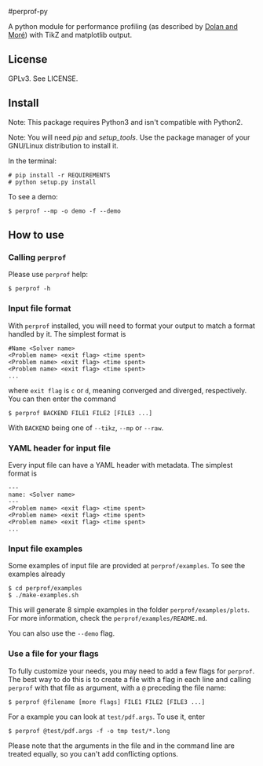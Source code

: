 #perprof-py

A python module for performance profiling (as described by [Dolan and
Moré](http://arxiv.org/abs/cs/0102001)) with TikZ and matplotlib output.

## License

GPLv3. See LICENSE.

## Install

Note: This package requires Python3 and isn't compatible with Python2.

Note: You will need *pip* and *setup_tools*. Use the package manager of your
GNU/Linux distribution to install it.

In the terminal:

    # pip install -r REQUIREMENTS
    # python setup.py install

To see a demo:

    $ perprof --mp -o demo -f --demo

## How to use

### Calling `perprof`

Please use `perprof` help:

    $ perprof -h

### Input file format

With `perprof` installed, you will need to format your output to match a format
handled by it. The simplest format is

```
#Name <Solver name>
<Problem name> <exit flag> <time spent>
<Problem name> <exit flag> <time spent>
<Problem name> <exit flag> <time spent>
...
```

where `exit flag` is `c` or `d`, meaning converged and diverged, respectively.
You can then enter the command

    $ perprof BACKEND FILE1 FILE2 [FILE3 ...]

With `BACKEND` being one of `--tikz`, `--mp` or `--raw`.

### YAML header for input file

Every input file can have a YAML header with metadata. The simplest format is

```
---
name: <Solver name>
---
<Problem name> <exit flag> <time spent>
<Problem name> <exit flag> <time spent>
<Problem name> <exit flag> <time spent>
...
```

### Input file examples

Some examples of input file are provided at `perprof/examples`.
To see the examples already

    $ cd perprof/examples
    $ ./make-examples.sh

This will generate 8 simple examples in the folder `perprof/examples/plots`.
For more information, check the `perprof/examples/README.md`.

You can also use the `--demo` flag.

### Use a file for your flags

To fully customize your needs, you may need to add a few flags for `perprof`. The
best way to do this is to create a file with a flag in each line and calling
`perprof` with that file as argument, with a `@` preceding the file name:

    $ perprof @filename [more flags] FILE1 FILE2 [FILE3 ...]

For a example you can look at `test/pdf.args`. To use it, enter

    $ perprof @test/pdf.args -f -o tmp test/*.long

Please note that the arguments in the file and in the command line are
treated equally, so you can't add conflicting options.
